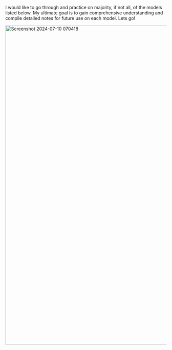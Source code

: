 I would like to go through and practice on majority, if not all, of the models listed below. My ultimate goal is to gain comprehensive understanding and compile detailed notes for future use on each model. Lets go!

<img width="1000" alt="Screenshot 2024-07-10 070418" src="https://github.com/user-attachments/assets/c7e48ae4-1743-4572-b635-f1faf9b367b1">
